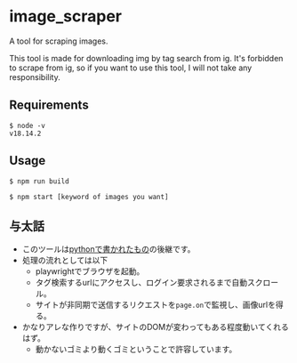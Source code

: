 # image_scraper

A tool for scraping images.

This tool is made for downloading img by tag search from ig.
It's forbidden to scrape from ig, so if you want to use this tool,
I will not take any responsibility.

## Requirements

```shell
$ node -v
v18.14.2
```

## Usage

```shell
$ npm run build

$ npm start [keyword of images you want]
```

## 与太話

- このツールは[pythonで書かれたもの](https://github.com/yasuaki640/scraping_images)の後継です。
- 処理の流れとしては以下
  - playwrightでブラウザを起動。
  - タグ検索するurlにアクセスし、ログイン要求されるまで自動スクロール。
  - サイトが非同期で送信するリクエストを`page.on`で監視し、画像urlを得る。
- かなりアレな作りですが、サイトのDOMが変わってもある程度動いてくれるはず。
  - 動かないゴミより動くゴミということで許容しています。
